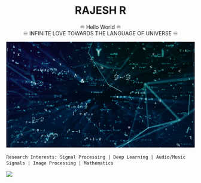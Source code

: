
<h1 align="center">RAJESH R</h1>

<div align="center"> ♾️ Hello World ♾️</div>
<div align="center">♾️ INFINITE LOVE TOWARDS THE LANGUAGE OF UNIVERSE ♾️
</div>


<p align="center">
  <img  src="https://github.com/its-rajesh/its-rajesh/blob/main/math2.gif">
</p>

```
Research Interests: Signal Processing | Deep Learning | Audio/Music Signals | Image Processing | Mathematics
```

![](https://komarev.com/ghpvc/?username=its-rajesh&color=red&style=for-the-badge&label=VIEWERS+COUNT)


<!---
its-rajesh/its-rajesh is a ✨ special ✨ repository because its `README.md` (this file) appears on your GitHub profile.
You can click the Preview link to take a look at your changes.
--->
